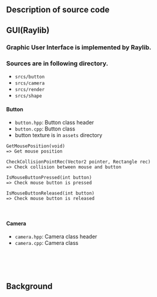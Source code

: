 ## Description of source code

## GUI(Raylib)
### Graphic User Interface is implemented by Raylib.
### Sources are in following directory.
* `srcs/button`
* `srcs/camera`
* `srcs/render`
* `srcs/shape`

#### Button
* `button.hpp`: Button class header
* `button.cpp`: Button class
* button texture is in `assets` directory
```
GetMousePosition(void)
=> Get mouse position

CheckCollisionPointRec(Vector2 pointer, Rectangle rec)
=> Check collision between mouse and button

IsMouseButtonPressed(int button)
=> Check mouse button is pressed

IsMouseButtonReleased(int button)
=> Check mouse button is released
```
<br/>

#### Camera
* `camera.hpp`: Camera class header
* `camera.cpp`: Camera class

<br/><br/><br/>

## Background